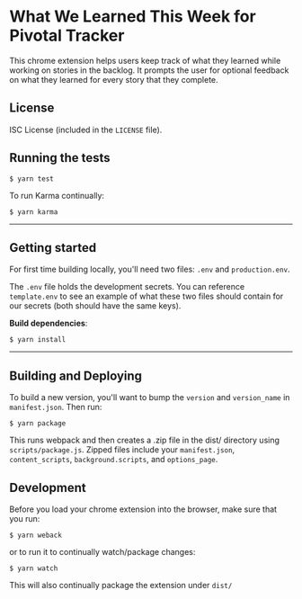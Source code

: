 # What We Learned This Week for Pivotal Tracker

This chrome extension helps users keep track of what they learned while working on stories in the backlog. It prompts the user for
optional feedback on what they learned for every story that they complete.

## License

ISC License (included in the `LICENSE` file).

## Running the tests

```
$ yarn test
```

To run Karma continually:
```
$ yarn karma
```
---

## Getting started

For first time building locally, you'll need two files: `.env` and `production.env`. 

The `.env` file holds the development secrets. You can reference `template.env` to see an example of what these two files should contain for our secrets (both should have the same keys).

**Build dependencies**:
```
$ yarn install 
```

---

## Building and Deploying

To build a new version, you'll want to bump the `version` and `version_name` in `manifest.json`.
Then run:

```
$ yarn package
```

This runs webpack and then creates a .zip file in the dist/ directory using `scripts/package.js`. Zipped files include 
your `manifest.json`, `content_scripts`, `background.scripts`, and `options_page`.

## Development

Before you load your chrome extension into the browser, make sure that you run:

```$xslt
$ yarn weback
```

or to run it to continually watch/package changes:

```
$ yarn watch
```

This will also continually package the extension under `dist/`
